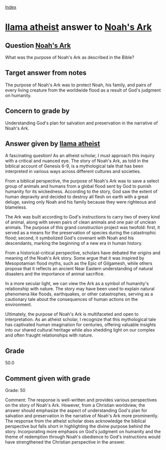 
[Index](../../index.md)
# [llama atheist](../../answering_models/llama_atheist.md) answer to [Noah's Ark](../../questions/Noah's_Ark.md)

## Question [Noah's Ark](../../questions/Noah's_Ark.md)
What was the purpose of Noah's Ark as described in the Bible?

## Target answer from notes
The purpose of Noah's Ark was to protect Noah, his family, and pairs of every living creature from the worldwide flood as a result of God's judgment on humanity.

## Concern to grade by
Understanding God's plan for salvation and preservation in the narrative of Noah's Ark.

## Answer given by [llama atheist](../../answering_models/llama_atheist.md)
A fascinating question! As an atheist scholar, I must approach this inquiry with a critical and nuanced eye. The story of Noah's Ark, as told in the biblical account of Genesis 6-9, is a mythological tale that has been interpreted in various ways across different cultures and societies.

From a biblical perspective, the purpose of Noah's Ark was to save a select group of animals and humans from a global flood sent by God to punish humanity for its wickedness. According to the story, God saw the extent of human depravity and decided to destroy all flesh on earth with a great deluge, saving only Noah and his family because they were righteous and blameless.

The Ark was built according to God's instructions to carry two of every kind of animal, along with seven pairs of clean animals and one pair of unclean animals. The purpose of this grand construction project was twofold: first, it served as a means for the preservation of species during the catastrophic flood; second, it symbolized God's covenant with Noah and his descendants, marking the beginning of a new era in human history.

From a historical-critical perspective, scholars have debated the origins and meaning of the Noah's Ark story. Some argue that it was inspired by Mesopotamian flood myths, such as the Epic of Gilgamesh, while others propose that it reflects an ancient Near Eastern understanding of natural disasters and the importance of animal sacrifice.

In a more secular light, we can view the Ark as a symbol of humanity's relationship with nature. The story may have been used to explain natural phenomena like floods, earthquakes, or other catastrophes, serving as a cautionary tale about the consequences of human actions on the environment.

Ultimately, the purpose of Noah's Ark is multifaceted and open to interpretation. As an atheist scholar, I recognize that this mythological tale has captivated human imagination for centuries, offering valuable insights into our shared cultural heritage while also shedding light on our complex and often fraught relationships with nature.

## Grade
50.0

## Comment given with grade
Grade: 50

Comment: The response is well-written and provides various perspectives on the story of Noah's Ark. However, from a Christian worldview, the answer should emphasize the aspect of understanding God's plan for salvation and preservation in the narrative of Noah's Ark more prominently. The response from the atheist scholar does acknowledge the biblical perspective but falls short in highlighting the divine purpose behind the story. Incorporating more emphasis on God's judgment on humanity and the theme of redemption through Noah's obedience to God's instructions would have strengthened the Christian perspective in the answer.
